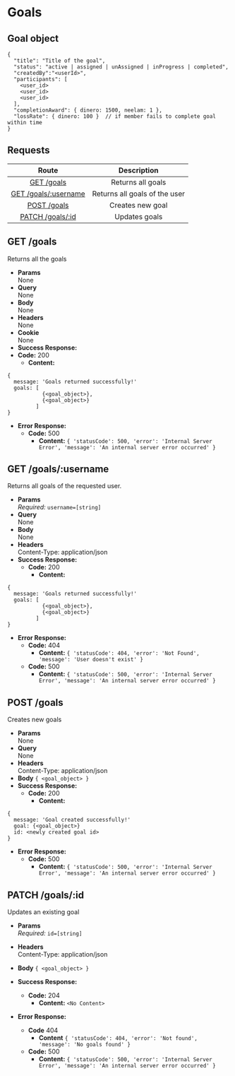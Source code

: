 # Goals

## Goal object

```
{
  "title": "Title of the goal",
  "status": "active | assigned | unAssigned | inProgress | completed",
  "createdBy":"<userId>",
  "participants": [
    <user_id>
    <user_id>
    <user_id>
  ],
  "completionAward": { dinero: 1500, neelam: 1 },
  "lossRate": { dinero: 100 }  // if member fails to complete goal within time
}
```

## **Requests**

|               Route                |    Description    |
| :--------------------------------: | :---------------: |
|      [GET /goals](#get-goals)      | Returns all goals |
| [GET /goals/:username](#get-goalsusername) |  Returns all goals of the user |
|     [POST /goals](#post-goals)     | Creates new goal  |
| [PATCH /goals/:id](#patch-goalsid) |   Updates goals   |

## **GET /goals**

Returns all the goals

- **Params**  
  None
- **Query**  
  None
- **Body**  
  None
- **Headers**  
  None
- **Cookie**  
  None
- **Success Response:**
- **Code:** 200
  - **Content:**

```
{
  message: 'Goals returned successfully!'
  goals: [
           {<goal_object>},
           {<goal_object>}
         ]
}
```

- **Error Response:**
  - **Code:** 500
    - **Content:** `{ 'statusCode': 500, 'error': 'Internal Server Error', 'message': 'An internal server error occurred' }`


## **GET /goals/:username**

Returns all goals of the requested user.

- **Params**  
  _Required:_ `username=[string]`
- **Query**  
  None
- **Body**  
  None
- **Headers**  
  Content-Type: application/json
- **Success Response:**
  - **Code:** 200
    - **Content:**
```
{
  message: 'Goals returned successfully!'
  goals: [
           {<goal_object>},
           {<goal_object>}
         ]
}
```

- **Error Response:**
  - **Code:** 404
    - **Content:** `{ 'statusCode': 404, 'error': 'Not Found', 'message': 'User doesn't exist' }`
  - **Code:** 500
    - **Content:** `{ 'statusCode': 500, 'error': 'Internal Server Error', 'message': 'An internal server error occurred' }`


## **POST /goals**

Creates new goals

- **Params**  
  None
- **Query**  
  None
- **Headers**  
  Content-Type: application/json
- **Body**
  `{ <goal_object> }`
- **Success Response:**
  - **Code:** 200
    - **Content:**

```
{
  message: 'Goal created successfully!'
  goal: {<goal_object>}
  id: <newly created goal id>
}
```

- **Error Response:**
  - **Code:** 500
    - **Content:** `{ 'statusCode': 500, 'error': 'Internal Server Error', 'message': 'An internal server error occurred' }`

## **PATCH /goals/:id**

Updates an existing goal

- **Params**  
  _Required:_ `id=[string]`

- **Headers**  
  Content-Type: application/json
- **Body**
  `{ <goal_object> }`
- **Success Response:**
  - **Code:** 204
    - **Content:** `<No Content>`

- **Error Response:**
  - **Code** 404
    - **Content** `{ 'statusCode': 404, 'error': 'Not found', 'message': 'No goals found' }`
  - **Code:** 500
    - **Content:** `{ 'statusCode': 500, 'error': 'Internal Server Error', 'message': 'An internal server error occurred' }`